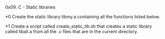 0x09. C - Static libraries

*0 Create the static library libmy.a containing all the functions listed below.

*1 Create a script called create_static_lib.sh that creates a static library called liball.a from all the .c files that are in the current directory.


